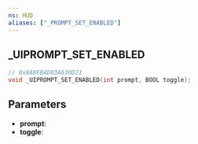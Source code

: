 ```yaml
---
ns: HUD
aliases: ["_PROMPT_SET_ENABLED"]
---
```

## _UIPROMPT_SET_ENABLED

```c
// 0x8A0FB4D03A630D21
void _UIPROMPT_SET_ENABLED(int prompt, BOOL toggle);
```

## Parameters
* **prompt**:
* **toggle**:
